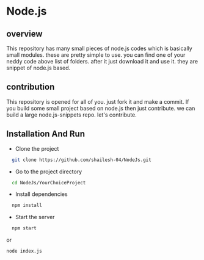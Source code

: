 # Node.js

## overview
This repository has many small pieces of node.js codes which is basically small modules. these are pretty simple to use. you can find one of your neddy code above list of folders. after it just download it and use it. they are snippet of node.js based.

## contribution
This repository is opened for all of you. just fork it and make a commit. If you build some small project based on node.js then just contribute. we can build a large node.js-snippets repo. let's contribute.

## Installation And Run

- Clone the project

```bash
  git clone https://github.com/shailesh-04/NodeJs.git
```

- Go to the project directory

```bash
  cd NodeJs/YourChoiceProject
```

- Install dependencies

```bash
  npm install
```

- Start the server

```bash
  npm start
```

or

```bash
node index.js
```
